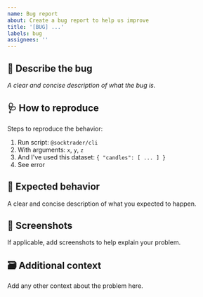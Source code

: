 ```yaml
---
name: Bug report
about: Create a bug report to help us improve
title: '[BUG] ...'
labels: bug
assignees: ''
---
```


## :bug: Describe the bug

_A clear and concise description of what the bug is._

## :stethoscope: How to reproduce

Steps to reproduce the behavior:

1. Run script: `@socktrader/cli`
2. With arguments: `x`, `y`, `z`
3. And I've used this dataset: `{ "candles": [ ... ] }`
4. See error

## :monocle_face: Expected behavior

A clear and concise description of what you expected to happen.

## :lipstick: Screenshots

If applicable, add screenshots to help explain your problem.

## :card_file_box: Additional context

Add any other context about the problem here.
